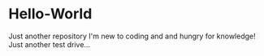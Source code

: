 # Hello-World
Just another repository
I'm new to coding and and hungry for knowledge!
Just another test drive...
